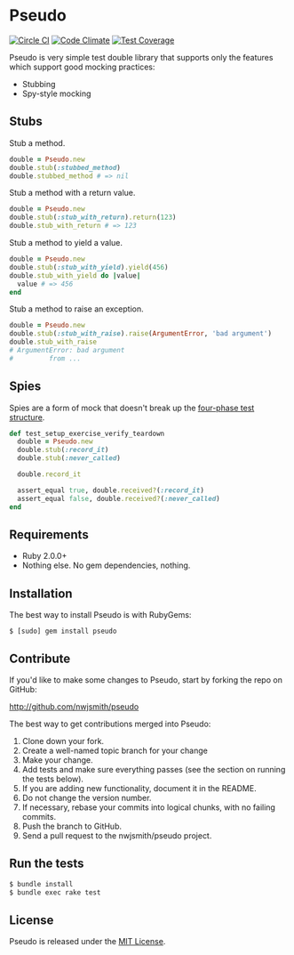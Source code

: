 # Pseudo

[![Circle CI](https://circleci.com/gh/nwjsmith/pseudo.svg?style=svg)](https://circleci.com/gh/nwjsmith/pseudo)
[![Code Climate](https://codeclimate.com/github/nwjsmith/pseudo/badges/gpa.svg)](https://codeclimate.com/github/nwjsmith/pseudo)
[![Test Coverage](https://codeclimate.com/github/nwjsmith/pseudo/badges/coverage.svg)](https://codeclimate.com/github/nwjsmith/pseudo)

Pseudo is very simple test double library that supports only the features which support good mocking practices:

* Stubbing
* Spy-style mocking

## Stubs

Stub a method.

``` ruby
double = Pseudo.new
double.stub(:stubbed_method)
double.stubbed_method # => nil
```

Stub a method with a return value.

``` ruby
double = Pseudo.new
double.stub(:stub_with_return).return(123)
double.stub_with_return # => 123
```

Stub a method to yield a value.

``` ruby
double = Pseudo.new
double.stub(:stub_with_yield).yield(456)
double.stub_with_yield do |value|
  value # => 456
end
```

Stub a method to raise an exception.

``` ruby
double = Pseudo.new
double.stub(:stub_with_raise).raise(ArgumentError, 'bad argument')
double.stub_with_raise
# ArgumentError: bad argument
#         from ...
```

## Spies

Spies are a form of mock that doesn't break up the [four-phase test structure](http://xunitpatterns.com/Four%20Phase%20Test.html).

``` ruby
def test_setup_exercise_verify_teardown
  double = Pseudo.new
  double.stub(:record_it)
  double.stub(:never_called)

  double.record_it

  assert_equal true, double.received?(:record_it)
  assert_equal false, double.received?(:never_called)
end
```

## Requirements

* Ruby 2.0.0+
* Nothing else. No gem dependencies, nothing.

## Installation

The best way to install Pseudo is with RubyGems:

```
$ [sudo] gem install pseudo
```

## Contribute

If you'd like to make some changes to Pseudo, start by forking the repo on GitHub:

http://github.com/nwjsmith/pseudo

The best way to get contributions merged into Pseudo:

1. Clone down your fork.
2. Create a well-named topic branch for your change
3. Make your change.
4. Add tests and make sure everything passes (see the section on running the tests below).
5. If you are adding new functionality, document it in the README.
6. Do not change the version number.
7. If necessary, rebase your commits into logical chunks, with no failing commits.
8. Push the branch to GitHub.
9. Send a pull request to the nwjsmith/pseudo project.

## Run the tests

``` bash
$ bundle install
$ bundle exec rake test
```

## License

Pseudo is released under the [MIT License](http://opensource.org/licenses/MIT).
